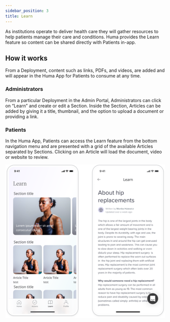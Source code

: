 ```yaml
---
sidebar_position: 3
title: Learn
---
```


As institutions operate to deliver health care they will gather resources to help patients manage their care and conditions. Huma provides the Learn feature so content can be shared directly with Patients in-app. 

## How it works

From a Deployment, content such as links, PDFs, and videos, are added and will appear in the Huma App for Patients to consume at any time.

### Administrators

From a particular Deployment in the Admin Portal, Administrators can click on “Learn” and create or edit a Section. Inside the Section, Articles can be added by giving it a title, thumbnail, and the option to upload a document or providing a link.

<!-- ![Add a section and article in the Admin Portal]() -->

### Patients

In the Huma App, Patients can access the Learn feature from the bottom navigation menu and are presented with a grid of the available Articles separated by Sections. Clicking on an Article will load the document, video or website to review.

![Learn screen in Huma App](./assets/learn.svg)